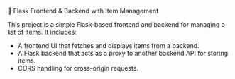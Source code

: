 📌 Flask Frontend & Backend with Item Management

This project is a simple Flask-based frontend and backend for managing a list of items.
It includes:

- A frontend UI that fetches and displays items from a backend.
- A Flask backend that acts as a proxy to another backend API for storing items.
- CORS handling for cross-origin requests.